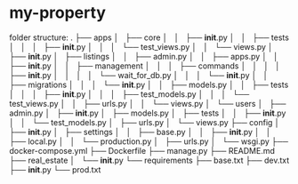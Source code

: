 # my-property

folder structure:
.
├── apps
│   ├── core
│   │   ├── __init__.py
│   │   ├── tests
│   │   │   ├── __init__.py
│   │   │   └── test_views.py
│   │   └── views.py
│   ├── __init__.py
│   ├── listings
│   │   ├── admin.py
│   │   ├── apps.py
│   │   ├── __init__.py
│   │   ├── management
│   │   │   ├── commands
│   │   │   │   ├── __init__.py
│   │   │   │   └── wait_for_db.py
│   │   │   └── __init__.py
│   │   ├── migrations
│   │   │   └── __init__.py
│   │   ├── models.py
│   │   ├── tests
│   │   │   ├── __init__.py
│   │   │   ├── test_models.py
│   │   │   └── test_views.py
│   │   ├── urls.py
│   │   └── views.py
│   └── users
│       ├── admin.py
│       ├── __init__.py
│       ├── models.py
│       ├── tests
│       │   ├── __init__.py
│       │   └── test_models.py
│       ├── urls.py
│       └── views.py
├── config
│   ├── __init__.py
│   ├── settings
│   │   ├── base.py
│   │   ├── __init__.py
│   │   ├── local.py
│   │   └── production.py
│   ├── urls.py
│   └── wsgi.py
├── docker-compose.yml
├── Dockerfile
├── manage.py
├── README.md
├── real_estate
│   └── __init__.py
└── requirements
    ├── base.txt
    ├── dev.txt
    ├── __init__.py
    └── prod.txt